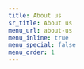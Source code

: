 ```yaml
---
title: About us
sr_title: About us
menu_url: about-us
menu_inline: true
menu_special: false
menu_order: 1
---
```



